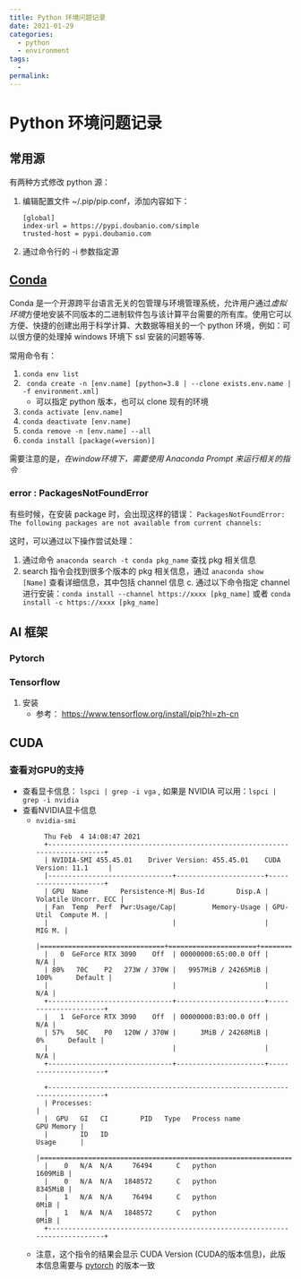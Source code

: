 ```yaml
---
title: Python 环境问题记录
date: 2021-01-29
categories:
  - python
  - environment
tags:
  - 
permalink:
---
```

# Python 环境问题记录

## 常用源
有两种方式修改 python 源：
1. 编辑配置文件 ~/.pip/pip.conf，添加内容如下：
    ```
    [global]
    index-url = https://pypi.doubanio.com/simple
    trusted-host = pypi.doubanio.com
    ```
2. 通过命令行的 -i 参数指定源

## [Conda](https://www.anaconda.com/)
Conda 是一个开源跨平台语言无关的包管理与环境管理系统，允许用户通过*虚拟环境*方便地安装不同版本的二进制软件包与该计算平台需要的所有库。使用它可以方便、快捷的创建出用于科学计算、大数据等相关的一个 python 环境，例如：可以很方便的处理掉 windows 环境下 ssl 安装的问题等等. 

常用命令有：
1. ``` conda env list ``` 
2. ``` conda create -n [env.name] [python=3.8 | --clone exists.env.name | -f environment.xml]```
   - 可以指定 python 版本，也可以 clone 现有的环境
3. ``` conda activate [env.name] ``` 
4. ``` conda deactivate [env.name] ``` 
5. ``` conda remove -n [env.name] --all ``` 
6. ``` conda install [package(=version)] ``` 

需要注意的是，*在window环境下，需要使用 Anaconda Prompt 来运行相关的指令*

### error : PackagesNotFoundError
有些时候，在安装 package 时，会出现这样的错误：
``` PackagesNotFoundError: The following packages are not available from current channels: ```

这时，可以通过以下操作尝试处理：
1. 通过命令 ``` anaconda search -t conda pkg_name ``` 查找 pkg 相关信息
2. search 指令会找到很多个版本的 pkg 相关信息，通过 ``` anaconda show [Name] ``` 查看详细信息，其中包括 channel 信息
c. 通过以下命令指定 channel 进行安装：``` conda install --channel https://xxxx [pkg_name] ``` 或者 ``` conda install -c https://xxxx [pkg_name] ```

## AI 框架
### Pytorch
### Tensorflow
1. 安装
   - 参考： https://www.tensorflow.org/install/pip?hl=zh-cn

## CUDA
### 查看对GPU的支持
- 查看显卡信息： ``` lspci | grep -i vga ``` , 如果是 NVIDIA 可以用：``` lspci | grep -i nvidia ```
- 查看NVIDIA显卡信息
  - ``` nvidia-smi ```
    ```
      Thu Feb  4 14:08:47 2021
      +-----------------------------------------------------------------------------+
      | NVIDIA-SMI 455.45.01    Driver Version: 455.45.01    CUDA Version: 11.1     |
      |-------------------------------+----------------------+----------------------+
      | GPU  Name        Persistence-M| Bus-Id        Disp.A | Volatile Uncorr. ECC |
      | Fan  Temp  Perf  Pwr:Usage/Cap|         Memory-Usage | GPU-Util  Compute M. |
      |                               |                      |               MIG M. |
      |===============================+======================+======================|
      |   0  GeForce RTX 3090    Off  | 00000000:65:00.0 Off |                  N/A |
      | 80%   70C    P2   273W / 370W |   9957MiB / 24265MiB |    100%      Default |
      |                               |                      |                  N/A |
      +-------------------------------+----------------------+----------------------+
      |   1  GeForce RTX 3090    Off  | 00000000:B3:00.0 Off |                  N/A |
      | 57%   50C    P0   120W / 370W |      3MiB / 24268MiB |      0%      Default |
      |                               |                      |                  N/A |
      +-------------------------------+----------------------+----------------------+

      +-----------------------------------------------------------------------------+
      | Processes:                                                                  |
      |  GPU   GI   CI        PID   Type   Process name                  GPU Memory |
      |        ID   ID                                                   Usage      |
      |=============================================================================|
      |    0   N/A  N/A     76494      C   python                           1609MiB |
      |    0   N/A  N/A   1848572      C   python                           8345MiB |
      |    1   N/A  N/A     76494      C   python                              0MiB |
      |    1   N/A  N/A   1848572      C   python                              0MiB |
      +-----------------------------------------------------------------------------+
    ```
  - 注意，这个指令的结果会显示 CUDA Version (CUDA的版本信息)，此版本信息需要与 [pytorch](https://pytorch.org/get-started/locally/) 的版本一致